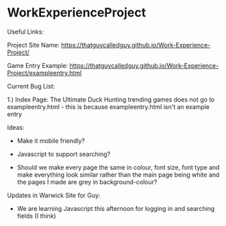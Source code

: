# WorkExperienceProject

Useful Links:

 Project Site Name:
  https://thatguycalledguy.github.io/Work-Experience-Project/
 
 Game Entry Example:
  https://thatguycalledguy.github.io/Work-Experience-Project/exampleentry.html
 
 Current Bug List:

1.) Index Page: The Ultimate Duck Hunting trending games does not go to exampleentry.html - this is because exampleentry.html isn't an example entry

 Ideas:

- Make it mobile friendly?

- Javascript to support searching?

- Should we make every page the same in colour, font size, font type and make everything look similar rather than the main page being white and the pages I made are grey in background-colour?

Updates in Warwick Site for Guy:

- We are learning Javascript this afternoon for logging in and searching fields (I think)

